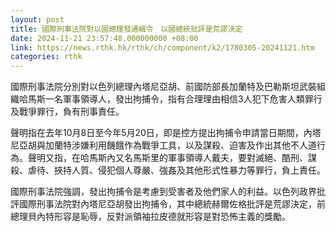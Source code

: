 ```yaml
---
layout: post
title: 國際刑事法院對以國總理發通緝令　以國總統批評是荒謬決定
date: 2024-11-21 23:57:48.000000000 +08:00
link: https://news.rthk.hk/rthk/ch/component/k2/1780305-20241121.htm
categories: rthk
---
```


國際刑事法院分別對以色列總理內塔尼亞胡、前國防部長加蘭特及巴勒斯坦武裝組織哈馬斯一名軍事領導人，發出拘捕令，指有合理理由相信3人犯下危害人類罪行及戰爭罪行，負有刑事責任。

聲明指在去年10月8日至今年5月20日，即是控方提出拘捕令申請當日期間，內塔尼亞胡與加蘭特涉嫌利用饑餓作為戰爭工具，以及謀殺、迫害及作出其他不人道行為。聲明又指，在哈馬斯內又名馬斯里的軍事領導人戴夫，要對滅絕、酷刑、謀殺、虐待、挾持人質、侵犯個人尊嚴、強姦及其他形式性暴力等罪行，負上責任。

國際刑事法院強調，發出拘捕令是考慮到受害者及他們家人的利益。以色列政界批評國際刑事法院對內塔尼亞胡發出拘捕令，其中總統赫爾佐格批評是荒謬決定，前總理貝內特形容是恥辱，反對派領袖拉皮德就形容是對恐怖主義的獎勵。
